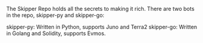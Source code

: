 The Skipper Repo holds all the secrets to making it rich. There are two bots in the repo, skipper-py and skipper-go:

skipper-py: Written in Python, supports Juno and Terra2
skipper-go: Written in Golang and Solidity, supports Evmos.